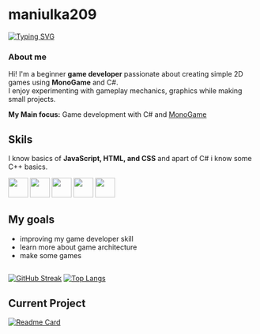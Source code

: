 # maniulka209 
[![Typing SVG](https://readme-typing-svg.demolab.com?font=Fira+Code&weight=800&size=24&pause=1000&color=48193B&width=435&lines=beginner+game+developer+)](https://git.io/typing-svg)  
### About me 
Hi! I'm a beginner **game developer** passionate about creating simple 2D games using **MonoGame** and C#.  
I enjoy experimenting with gameplay mechanics, graphics while making small projects.  
  
**My Main focus:** Game development with C# and [MonoGame](https://www.monogame.net/)  
  
## Skils
I know basics of **JavaScript, HTML, and CSS** and apart of C# i know some C++ basics.
<p align="left">
  <img src="https://cdn.jsdelivr.net/gh/devicons/devicon/icons/csharp/csharp-original.svg" width="40" height="40" />
  <img src="https://cdn.jsdelivr.net/gh/devicons/devicon/icons/javascript/javascript-original.svg" width="40" height="40" />
  <img src="https://cdn.jsdelivr.net/gh/devicons/devicon/icons/html5/html5-original.svg" width="40" height="40" />
  <img src="https://cdn.jsdelivr.net/gh/devicons/devicon/icons/css3/css3-original.svg" width="40" height="40" />
  <img src="https://cdn.jsdelivr.net/gh/devicons/devicon/icons/cplusplus/cplusplus-original.svg" width="40" height="40" />
</p>


## My goals
- improving my game developer skill
- learn more about game architecture
- make some games
  

##
[![GitHub Streak](https://github-readme-streak-stats-six-wheat.vercel.app?user=maniulka209&theme=radical)](https://git.io/streak-stats)
[![Top Langs](https://github-readme-stats.vercel.app/api/top-langs/?username=maniulka209&layout=compact&theme=radical)](https://github.com/anuraghazra/github-readme-stats)
## Current Project
[![Readme Card](https://github-readme-stats.vercel.app/api/pin/?username=maniulka209&repo=TurnOnTheLight&theme=radical)](https://github.com/maniulka209/TurnOnTheLight)
